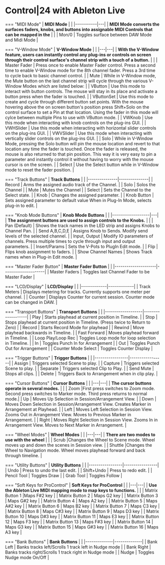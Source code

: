 # Control|24 with Ableton Live

=== "MIDI Mode"
    | **MIDI Mode** |  |
    |-----------|---|
    | **MIDI Mode converts the surfaces faders, knobs, and buttons into assignable MIDI Controls that can be mapped in the** |  |
    | Mon/0 | Toggles surface between DAW Mode and Midi Mode |

=== "V-Window Mode"
    | **V-Window Mode** | |
    |---|---|
    | **With the V-Window feature, users can instantly control any plug-ins or controls on screen through their control surface's channel strip with a touch of a button.** | |
    | Master Fader | Press once to enable Master Fader control. Press a second time to enable V-Window mode for the 8th channel fader. Press a 3rd time to cycle back to basic channel control. |
    | Mute | While in V-Window mode, the Mute button on the last channel strip will cycle through the various V-Window Modes which are listed below: |
    | VButton | Use this mode to interact with button controls. The mouse will stay in its place and activate a button press when the fader is touched. |
    | VButtonSet | Use this mode to create and cycle through different button set points. With the mouse hovering above the on screen button's position press Shift+Solo on the control surface to set a Pin at that location. Using the fader in this mode will cylce between multiple Pins to use with VButton mode. |
    | VWKnob | Use this mode when interacting with knob controls on the plug-ins GUI. |
    | VWHSlider | Use this mode when interacting with horizontal slider controls on the plug-ins GUI. |
    | VWVSlider | Use this mode when interacting with vertically slider controls on the plug-ins GUI. |
    | Solo | While in V-Window Mode, pressing the Solo button will pin the mouse location and revert to that location any time the fader is touched. Once the fader is released, the mouse is also returned to that pin position. This way it is very easy to pin a parameter and instantly control it without having to worry with the mouse cursor is on the screen. |
    | Select | Use the Select button while in V-Window mode to reset the fader position. |

=== "Track Buttons"
    | **Track Buttons** | |
    |---------------|---------------|
    | Record | Arms the assigned audio track of the Channel. |
    | Solo | Solos the Channel |
    | Mute | Mutes the Channel |
    | Select | Sets the Channel to the Select state. |
    | Knob | Changes the assigned parameter. |
    | Knob Button | Sets assigned parameter to default value When in Plug-In Mode, selects plug-in to edit. |

=== "Knob Mode Buttons"
    | **Knob Mode Buttons** |  |
    |-------------------|---|
    | **The assignment buttons are used to assign controls to the Knobs.** |  |
    | Pan (Default) | Shows the track names in the LED strip and assigns Knobs to Channel Pan. |
    | Send A,B,C,D,E | Assigns Knob to Sends. Modify send levels of the selected channel. |
    | Input, Output | Modify IO parameters of channels. Press multiple times to cycle through input and output parameters. |
    | Insert/Params | Sets the V-Pots to PlugIn Edit mode. |
    | Flip | Flips knob assignment to faders. |
    | Show Channel Names | Shows Track names when in Plug-in Edit mode. |

=== "Master Fader Button"
    | **Master Fader Button** | |
    |---------------------|---------------------|
    | Master Faders | Toggles last Channel Fader to be Master Fader |

=== "LCD/Display"
    | **LCD/Display** | |
    |-------------|-------------|
    | Track Meters | Displays metering for tracks. Currently supports one meter per channel. |
    | Counter | Displays Counter for current session. Counter mode can be changed in DAW. |

=== "Transport Buttons"
    | **Transport Buttons** | |
    |-------------------|-------------------|
    | Play | Starts playhead at current position in Timeline. |
    | Stop | Stops playhead at current position in Timeline. (Press twice to Return to Zero) |
    | Record | Starts Record Mode for playhead |
    | Rewind | Move playhead backwards in Timeline. |
    | Fast Forward | Moves playhead forward in Timeline. |
    | Loop Play/Loop Rec | Toggles Loop mode for loop selection in Timeline. |
    | In | Toggles Punch In for Arrangement |
    | Out | Toggles Punch Out for Arrangement |
    | Counter Mode Select | Toggles Counter Display |

=== "Trigger Buttons"
    | **Trigger Buttons** | |
    |-----------------|-----------------|
    | Assign | Triggers selected Scene to play. |
    | Capture | Triggers selected Scene to play. |
    | Separate | Triggers selected Clip to Play. |
    | Send Mute | Stops all clips. |
    | Delete | Triggers Back to Arrangement when in clip play. |

=== "Cursor Buttons"
    | **Cursor Buttons** | |
    |---|---|
    | **The cursor buttons operate in several modes.** | |
    | Zoom |First press switches to Zoom mode. Second press switches to Marker mode. Third press returns to normal mode.|
    | Up | Moves Up Selection in Session/Arrangement View. |
    | Down | Moves Down Selection in Session/Arrangement View. Creates Marker in Arrangement at Playhead. |
    | Left | Moves Left Selection in Session View. Zooms Out in Arrangement View. Moves to Previous Marker in Arrangement. |
    | Right | Moves Right Selection in Session View. Zooms In in Arrangement View. Moves to Next Marker in Arrangement. |

=== "Wheel Modes"
    | **Wheel Modes** | |
    |---|---|
    | **There are two modes to use with the wheel** | |
    | Scrub |Changes the Wheel to Scene mode. Wheel moves up and down the scenes in Session view. |
    | Shuttle |Changes the Wheel to Navigation mode. Wheel moves playhead forward and back through timeline. |

=== "Utility Buttons"
    | **Utility Buttons** | |
    |-----------------|-----------------|
    | Undo | Press to undo the last edit. |
    | Shift+Undo | Press to redo edit. |
    | Pencil Tool | Toggles Draw |
    | Grab Tool | Toggles Follow |

=== "Soft Keys for ProControl"
    | **Soft Keys for ProControl** | |
    |---|---|
    | **Use the Ableton Live MIDI mapping mode to map keys to functions.** | |
    | Matrix Button 1 |Maps F#2 key |
    | Matrix Button 2 | Maps G2 key |
    | Matrix Button 3 | Maps G#2 key |
    | Matrix Button 4 | Maps A2 key |
    | Matrix Button 5 | Maps A#2 key |
    | Matrix Button 6 | Maps B2 key |
    | Matrix Button 7 | Maps C3 key |
    | Matrix Button 8 | Maps C#3 key |
    | Matrix Button 9 | Maps D3 key |
    | Matrix Button 10 | Maps D#3 key |
    | Matrix Button 11 | Maps E3 key |
    | Matrix Button 12 | Maps F3 key |
    | Matrix Button 13 | Maps F#3 key |
    | Matrix Button 14 | Maps G3 key |
    | Matrix Button 15 | Maps G#3 key |
    | Matrix Button 16 | Maps A3 key |

=== "Bank Buttons"
    | **Bank Buttons** | |
    |--------------|--------------|
    | Bank Left | Banks tracks left/Scrolls 1 track left in Nudge mode |
    | Bank Right | Banks tracks right/Scrolls 1 track right in Nudge mode |
    | Nudge | Toggles Nudge mode On/Off |